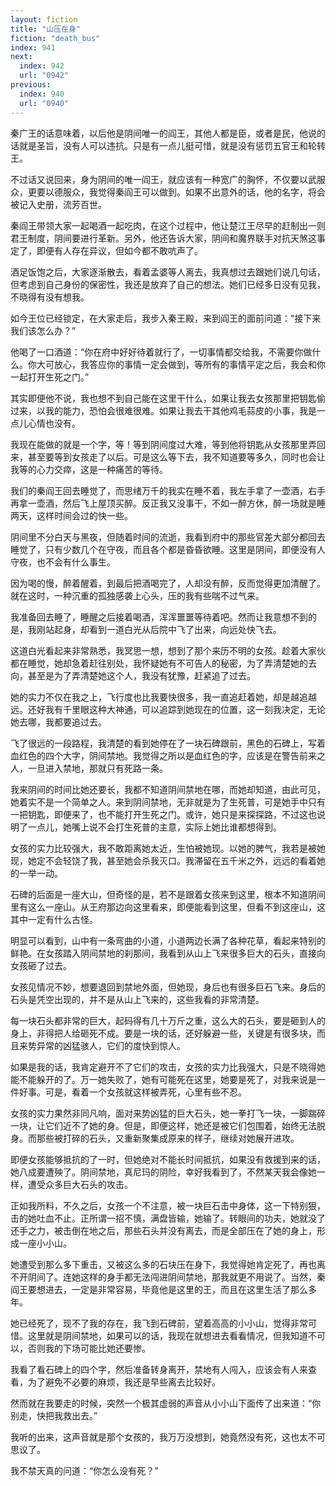 ```yaml
---
layout: fiction
title: "山压在身"
fiction: "death_bus"
index: 941
next:
  index: 942
  url: "0942"
previous:
  index: 940
  url: "0940"
---
```

秦广王的话意味着，以后他是阴间唯一的阎王，其他人都是臣，或者是民，他说的话就是圣旨，没有人可以违抗。只是有一点儿挺可惜，就是没有惩罚五官王和轮转王。

不过话又说回来，身为阴间的唯一阎王，就应该有一种宽广的胸怀，不仅要以武服众，更要以德服众，我觉得秦阎王可以做到。如果不出意外的话，他的名字，将会被记入史册，流芳百世。

秦阎王带领大家一起喝酒一起吃肉，在这个过程中，他让楚江王尽早的赶制出一则君王制度，阴间要进行革新。另外，他还告诉大家，阴间和魔界联手对抗天煞这事定了，即便有人存在异议，但如今都不敢吭声了。

酒足饭饱之后，大家逐渐散去，看着孟婆等人离去，我真想过去跟她们说几句话，但考虑到自己身份的保密性，我还是放弃了自己的想法。她们已经多日没有见我，不晓得有没有想我。

如今王位已经锁定，在大家走后，我步入秦王殿，来到阎王的面前问道：“接下来我们该怎么办？”

他喝了一口酒道：“你在府中好好待着就行了，一切事情都交给我，不需要你做什么。你大可放心，我答应你的事情一定会做到，等所有的事情平定之后，我会和你一起打开生死之门。”

其实即便他不说，我也想不到自己能在这里干什么，如果让我去女孩那里把钥匙偷过来，以我的能力，恐怕会很难很难。如果让我去干其他鸡毛蒜皮的小事，我是一点儿心情也没有。

我现在能做的就是一个字，等！等到阴间度过大难，等到他将钥匙从女孩那里弄回来，甚至要等到女孩走了以后。可是这么等下去，我不知道要等多久，同时也会让我等的心力交瘁，这是一种痛苦的等待。

我们的秦阎王回去睡觉了，而思绪万千的我实在睡不着，我左手拿了一壶酒，右手再拿一壶酒，然后飞上屋顶买醉。反正我又没事干，不如一醉方休，醉一场就是睡两天，这样时间会过的快一些。

阴间里不分白天与黑夜，但随着时间的流逝，我看到府中的那些官差大部分都回去睡觉了，只有少数几个在守夜，而且各个都是昏昏欲睡。这里是阴间，即便没有人守夜，也不会有什么事生。

因为喝的慢，醉着醒着，到最后把酒喝完了，人却没有醉，反而觉得更加清醒了。就在这时，一种沉重的孤独感袭上心头，压的我有些喘不过气来。

我准备回去睡了，睡醒之后接着喝酒，浑浑噩噩等待着吧。然而让我意想不到的是，我刚站起身，却看到一道白光从后院中飞了出来，向远处快飞去。

这道白光看起来非常熟悉，我冥思一想，想到了那个来历不明的女孩。趁着大家伙都在睡觉，她却急着赶往别处，我怀疑她有不可告人的秘密，为了弄清楚她的去向，甚至是为了弄清楚她这个人，我没有犹豫，赶紧追了过去。

她的实力不仅在我之上，飞行度也比我要快很多，我一直追赶着她，却是越追越远。还好我有千里眼这种大神通，可以追踪到她现在的位置，这一刻我决定，无论她去哪，我都要追过去。

飞了很远的一段路程，我清楚的看到她停在了一块石碑跟前，黑色的石碑上，写着血红色的四个大字，阴间禁地。我觉得之所以是血红色的字，应该是在警告前来之人，一旦进入禁地，那就只有死路一条。

我来阴间的时间比她还要长，我都不知道阴间禁地在哪，而她却知道，由此可见，她着实不是一个简单之人。来到阴间禁地，无非就是为了生死普，可是她手中只有一把钥匙，即便来了，也不能打开生死之门。或许，她只是来探探路，不过这也说明了一点儿，她嘴上说不会打生死普的主意，实际上她比谁都想得到。

女孩的实力比较强大，我不敢距离她太近，生怕被她现。以她的脾气，我若是被她现，她定不会轻饶了我，甚至她会杀我灭口。我滞留在五千米之外，远远的看着她的一举一动。

石碑的后面是一座大山，但奇怪的是，若不是跟着女孩来到这里，根本不知道阴间里有这么一座山。从王府那边向这里看来，即便能看到这里，但看不到这座山，这其中一定有什么古怪。

明显可以看到，山中有一条弯曲的小道，小道两边长满了各种花草，看起来特别的鲜艳。在女孩踏入阴间禁地的刹那间，我看到从山上飞来很多巨大的石头，直接向女孩砸了过去。

女孩见情况不妙，想要退回到禁地外面，但她现，身后也有很多巨石飞来。身后的石头是凭空出现的，并不是从山上飞来的，这些我看的非常清楚。

每一块石头都非常的巨大，起码得有几十万斤之重，这么大的石头，要是砸到人的身上，非得把人给砸死不成。要是一块的话，还好躲避一些，关键是有很多块，而且来势异常的凶猛骇人，它们的度快到惊人。

如果是我的话，我肯定避开不了它们的攻击，女孩的实力比我强大，只是不晓得她能不能躲开的了。万一她失败了，她有可能死在这里，她要是死了，对我来说是一件好事。可是，看着一个女孩就这样被弄死，心里有些不忍。

女孩的实力果然非同凡响，面对来势凶猛的巨大石头，她一拳打飞一块，一脚踹碎一块，让它们近不了她的身。但是，即便这样，她还是被它们包围着，始终无法脱身。而那些被打碎的石头，又重新聚集成原来的样子，继续对她展开进攻。

即便女孩能够抵抗的了一时，但她绝对不能长时间抵抗，如果没有救援到来的话，她八成要遭殃了。阴间禁地，真尼玛的阴险，幸好我看到了，不然某天我会像她一样，遭受众多巨大石头的攻击。

正如我所料，不久之后，女孩一个不注意，被一块巨石击中身体，这一下特别狠，击的她吐血不止。正所谓一招不慎，满盘皆输，她输了。转眼间的功夫，她就没了还手之力，被击倒在地之后，那些石头并没有离去，而是全部压在了她的身上，形成一座小小山。

她遭受到那么多下重击，又被这么多的石块压在身下，我觉得她肯定死了，再也离不开阴间了。连她这样的身手都无法闯进阴间禁地，那我就更不用说了。当然，秦阎王要想进去，一定是非常容易，毕竟他是这里的王，而且在这里生活了那么多年。

她已经死了，现不了我的存在，我飞到石碑前，望着高高的小小山，觉得非常可惜。这里就是阴间禁地，如果可以的话，我现在就想进去看看情况，但我知道不可以，否则我的下场可能比她还要惨。

我看了看石碑上的四个字，然后准备转身离开，禁地有人闯入，应该会有人来查看，为了避免不必要的麻烦，我还是早些离去比较好。

然而就在我要走的时候，突然一个极其虚弱的声音从小小山下面传了出来道：“你别走，快把我救出去。”

我听的出来，这声音就是那个女孩的，我万万没想到，她竟然没有死，这也太不可思议了。

我不禁天真的问道：“你怎么没有死？”